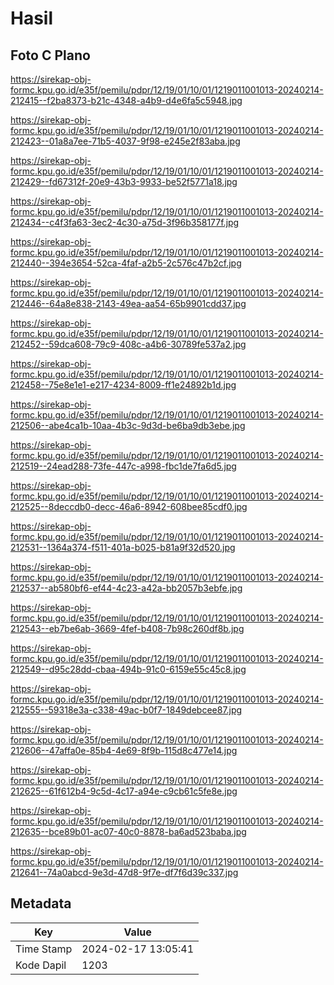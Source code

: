 # Hasil

## Foto C Plano

https://sirekap-obj-formc.kpu.go.id/e35f/pemilu/pdpr/12/19/01/10/01/1219011001013-20240214-212415--f2ba8373-b21c-4348-a4b9-d4e6fa5c5948.jpg

https://sirekap-obj-formc.kpu.go.id/e35f/pemilu/pdpr/12/19/01/10/01/1219011001013-20240214-212423--01a8a7ee-71b5-4037-9f98-e245e2f83aba.jpg

https://sirekap-obj-formc.kpu.go.id/e35f/pemilu/pdpr/12/19/01/10/01/1219011001013-20240214-212429--fd67312f-20e9-43b3-9933-be52f5771a18.jpg

https://sirekap-obj-formc.kpu.go.id/e35f/pemilu/pdpr/12/19/01/10/01/1219011001013-20240214-212434--c4f3fa63-3ec2-4c30-a75d-3f96b358177f.jpg

https://sirekap-obj-formc.kpu.go.id/e35f/pemilu/pdpr/12/19/01/10/01/1219011001013-20240214-212440--394e3654-52ca-4faf-a2b5-2c576c47b2cf.jpg

https://sirekap-obj-formc.kpu.go.id/e35f/pemilu/pdpr/12/19/01/10/01/1219011001013-20240214-212446--64a8e838-2143-49ea-aa54-65b9901cdd37.jpg

https://sirekap-obj-formc.kpu.go.id/e35f/pemilu/pdpr/12/19/01/10/01/1219011001013-20240214-212452--59dca608-79c9-408c-a4b6-30789fe537a2.jpg

https://sirekap-obj-formc.kpu.go.id/e35f/pemilu/pdpr/12/19/01/10/01/1219011001013-20240214-212458--75e8e1e1-e217-4234-8009-ff1e24892b1d.jpg

https://sirekap-obj-formc.kpu.go.id/e35f/pemilu/pdpr/12/19/01/10/01/1219011001013-20240214-212506--abe4ca1b-10aa-4b3c-9d3d-be6ba9db3ebe.jpg

https://sirekap-obj-formc.kpu.go.id/e35f/pemilu/pdpr/12/19/01/10/01/1219011001013-20240214-212519--24ead288-73fe-447c-a998-fbc1de7fa6d5.jpg

https://sirekap-obj-formc.kpu.go.id/e35f/pemilu/pdpr/12/19/01/10/01/1219011001013-20240214-212525--8deccdb0-decc-46a6-8942-608bee85cdf0.jpg

https://sirekap-obj-formc.kpu.go.id/e35f/pemilu/pdpr/12/19/01/10/01/1219011001013-20240214-212531--1364a374-f511-401a-b025-b81a9f32d520.jpg

https://sirekap-obj-formc.kpu.go.id/e35f/pemilu/pdpr/12/19/01/10/01/1219011001013-20240214-212537--ab580bf6-ef44-4c23-a42a-bb2057b3ebfe.jpg

https://sirekap-obj-formc.kpu.go.id/e35f/pemilu/pdpr/12/19/01/10/01/1219011001013-20240214-212543--eb7be6ab-3669-4fef-b408-7b98c260df8b.jpg

https://sirekap-obj-formc.kpu.go.id/e35f/pemilu/pdpr/12/19/01/10/01/1219011001013-20240214-212549--d95c28dd-cbaa-494b-91c0-6159e55c45c8.jpg

https://sirekap-obj-formc.kpu.go.id/e35f/pemilu/pdpr/12/19/01/10/01/1219011001013-20240214-212555--59318e3a-c338-49ac-b0f7-1849debcee87.jpg

https://sirekap-obj-formc.kpu.go.id/e35f/pemilu/pdpr/12/19/01/10/01/1219011001013-20240214-212606--47affa0e-85b4-4e69-8f9b-115d8c477e14.jpg

https://sirekap-obj-formc.kpu.go.id/e35f/pemilu/pdpr/12/19/01/10/01/1219011001013-20240214-212625--61f612b4-9c5d-4c17-a94e-c9cb61c5fe8e.jpg

https://sirekap-obj-formc.kpu.go.id/e35f/pemilu/pdpr/12/19/01/10/01/1219011001013-20240214-212635--bce89b01-ac07-40c0-8878-ba6ad523baba.jpg

https://sirekap-obj-formc.kpu.go.id/e35f/pemilu/pdpr/12/19/01/10/01/1219011001013-20240214-212641--74a0abcd-9e3d-47d8-9f7e-df7f6d39c337.jpg


## Metadata

| Key        | Value               |
| ---------- | ------------------- |
| Time Stamp | 2024-02-17 13:05:41 |
| Kode Dapil | 1203                |



